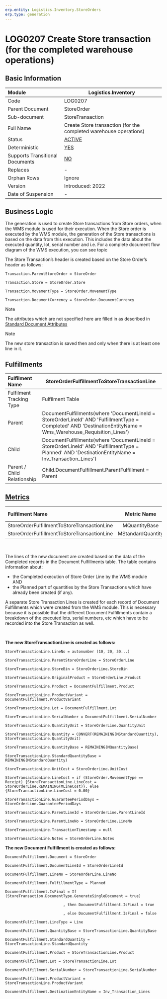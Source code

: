 ```yaml
---
erp.entity: Logistics.Inventory.StoreOrders
erp.type: generation
---
```


# LOG0207 Create Store transaction (for the completed warehouse operations)

## Basic Information

| Module                          | Logistics.Inventory                                               |
| :------------------------------ | ----------------------------------------------------------------- |
| Code                            | LOG0207                                                           |
| Parent Document                 | StoreOrder                                                        |
| Sub-document                    | StoreTransaction                                                  |
| Full Name                       | Create Store transaction (for the completed warehouse operations) |
| Status                          | [ACTIVE](xref:generation-procedures) |
| Deterministic                   | [YES](xref:document-generation-and-transitional-documents) |
| Supports Transitional Documents | [NO](xref:document-generation-and-transitional-documents) |
| Replaces                        | -                                                                 |
| Orphan Rows                     | Ignore                                                            |
| Version                         | Introduced: 2022                                                  |
| Date of Suspension              | -                                                                 |

## Business Logic

The generation is used to create Store transactions from Store orders, when the WMS module is used for their execution.
 When the Store order is executed by the WMS module, the generation of the Store transactions is based on the data from this execution. This includes the data about the executed quantity, lot, serial number and i.e. For a complete document flow diagram of the WMS execution, you can see topic


The Store Transaction’s header is created based on the Store Order’s header as follows:

```
Transaction.ParentStoreOrder = StoreOrder

Transaction.Store = StoreOrder.Store

Transaction.MovementType = StoreOrder.MovementType

Transaction.DocumentCurrency = StoreOrder.DocumentCurrency
```

> [!Note] 
> The attributes which are not specified here are filled in as described in [Standard Document Attributes](../reference/standard-document-attributes.md)

> [!Note] 
> The new store transaction is saved then and only when there is at least one line in it.

## Fulfillments

| Fulfilment Name                              | StoreOrderFulfillmentToStoreTransactionLine       |
| :------------------------------------------- | ------------------------------------------------------------ |
| Fulfilment Tracking Type                     | Fulfilment Table                                             |
| Parent                                       | DocumentFulfillments(where 'DocumentLineId = StoreOrderLineId' AND 'FulfillmentType = Completed' AND 'DestinationEntityName = Wms_Warehouse_Requisition_Lines')|
| Child                                        | DocumentFulfillments(where 'DocumentLineId = StoreOrderLineId' AND 'FulfillmentType = Planned' AND 'DestinationEntityName = Inv_Transaction_Lines')                                          |
| Parent / Child Relationship | Child.DocumentFulfillment.ParentFulfillment = Parent |


## [Metrics](../reference/metrics.md)

| Fulfilment Name                              |  Metric Name  |                   Measurement Unit                   | Parent Value                              | Child Value           | New Record |
| :------------------------------------------- | :-----------: | :--------------------------------------------------: | :---------------------------------------- | :------------------------------- | :--------- |
| StoreOrderFulfillmentToStoreTransactionLine | MQuantityBase | ParentDocumentFulfillment.Product.BaseMeasurementUnit | ParentDocumentFulfillment.QuantityBase | ChildDocumentFulfillment.QuantityBase | NO |
| StoreOrderFulfillmentToStoreTransactionLine | MStandardQuantity | ParentDocumentFulfillment.Product.BaseMeasurementUnit | ParentDocumentFulfillment.StandardQuantity | ChildDocumentFulfillment.StandardQuantity | YES |

<br/><br/>
The lines of the new document are created based on the data of the Completed records in the Document Fulfillments table. The table contains information about:
- the Completed execution of Store Order Line by the WMS module
<br/>AND 
- the Planned part of quantities by the Store Transactions which have already been created (if any).

A separate Store Transaction Lines is created for each record of Document Fulfillments which were created from the WMS module. This is necessary because it is possible that the different Document Fulfillments contain a breakdown of the executed lots, serial numbers, etc which have to be recorded into the Store Transaction as well.

<br/>

**The new StoreTransactionLine is created as follows:**

```
StoreTransactionLine.LineNo = autonumber (10, 20, 30...)

StoreTransactionLine.ParentStoreOrderLine = StoreOrderLine

StoreTransactionLine.StoreBin = StoreOrderLine.StoreBin

StoreTransactionLine.OriginalProduct = StoreOrderLine.Product

StoreTransactionLine.Product = DocumentFulfillment.Product

StoreTransactionLine.ProductVariant = DocumentFulfillment.ProductVariant

StoreTransactionLine.Lot = DocumentFulfillment.Lot

StoreTransactionLine.SerialNumber = DocumentFulfillment.SerialNumber

StoreTransactionLine.QuantityUnit = StoreOrderLine.QuantityUnit  

StoreTransactionLine.Quantity = CONVERT(REMAINING(MStandardQuantity), StoreTransactionLine.QuantityUnit)

StoreTransactionLine.QuantityBase = REMAINING(MQuantityBase)

StoreTransactionLine.StandardQuantityBase = REMAINING(MStandardQuantity)

StoreTransactionLine.UnitCost = StoreOrderLine.UnitCost

StoreTransactionLine.LineCost = if (StoreOrder.MovementType == Receipt) {StoreTransactionLine.LineCost = StoreOrderLine.REMAINING(MLineCost)}, else {StoreTransactionLine.LineCost = 0.00}

StoreTransactionLine.GuaranteePeriodDays = StoreOrderLine.GuaranteePeriodDays

StoreTransactionLine.ParentLineId = StoreOrderLine.ParentLineId

StoreTransactionLine.ParentLineNo = StoreOrderLine.LineNo

StoreTransactionLine.TransactionTimestamp = null

StoreTransactionLine.Notes = StoreOrderLine.Notes
```

**The new Document Fulfillment is created as follows:**

```
DocumentFulfillment.Document = StoreOrder

DocumentFulfillment.DocumentLineId = StoreOrderLineId

DocumentFulfillment.LineNo = StoreOrderLine.LineNo

DocumentFulfillment.FulfillmentType = Planned

DocumentFulfillment.IsFinal = If (StoreTransaction.DocumentType.GenerateSingleDocument = true)

                          , then DocumentFulfillment.IsFinal = true

                          , else DocumentFulfillment.IsFinal = false

DocumentFulfillment.LineType = Line

DocumentFulfillment.QuantityBase = StoreTransactionLine.QuantityBase

DocumentFulfillment.StandardQuantity = StoreTransactionLine.StandardQuantity

DocumentFulfillment.Product = StoreTransactionLine.Product

DocumentFulfillment.Lot = StoreTransactionLine.Lot

DocumentFulfillment.SerialNumber = StoreTransactionLine.SerialNumber

DocumentFulfillment.ProductVariant = StoreTransactionLine.ProductVariant

DocumentFulfillment.DestinationEntityName = Inv_Transaction_Lines

```

